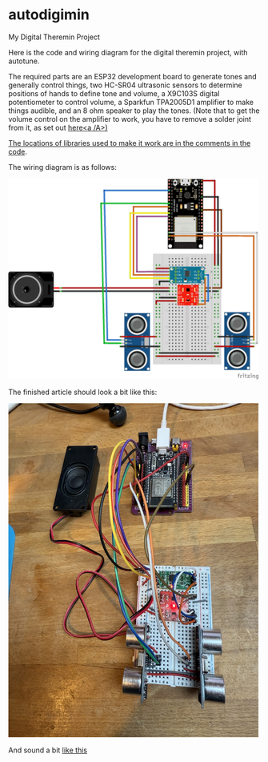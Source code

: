 # autodigimin
My Digital Theremin Project

Here is the code and wiring diagram for the digital theremin project, with autotune.  

The required parts are an ESP32 development board to generate tones and generally control things, two HC-SR04 ultrasonic sensors to determine positions of hands to define tone and volume, a X9C103S digital potentiometer to control volume, a Sparkfun TPA2005D1 amplifier to make things audible, and an 8 ohm speaker to play the tones. (Note that to get the volume control on the amplifier to work, you have to remove a solder joint from it, as set out <A HREF=https://www.sparkfun.com/tutorials/392#volume>here<a
/A>)

The locations of libraries used to make it work are in the comments in <A href="autodigimin.ino">the code</a>.

The wiring diagram is as follows:

<img src="autodigimin_bb.png" alt="Wiring Diagram" width="500">

The finished article should look a bit like this:

<img src="IMG_1184.JPG" alt="Photo of the finished product" width="500">

And sound a bit <A href="IMG_1182%201.mov">like this</a>
